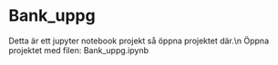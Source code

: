 # Bank_uppg
Detta är ett jupyter notebook projekt så öppna projektet där.\n
Öppna projektet med filen: Bank_uppg.ipynb
